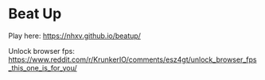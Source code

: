  # Beat Up

Play here: https://nhxv.github.io/beatup/

Unlock browser fps: https://www.reddit.com/r/KrunkerIO/comments/esz4gt/unlock_browser_fps_this_one_is_for_you/
 
 
 
